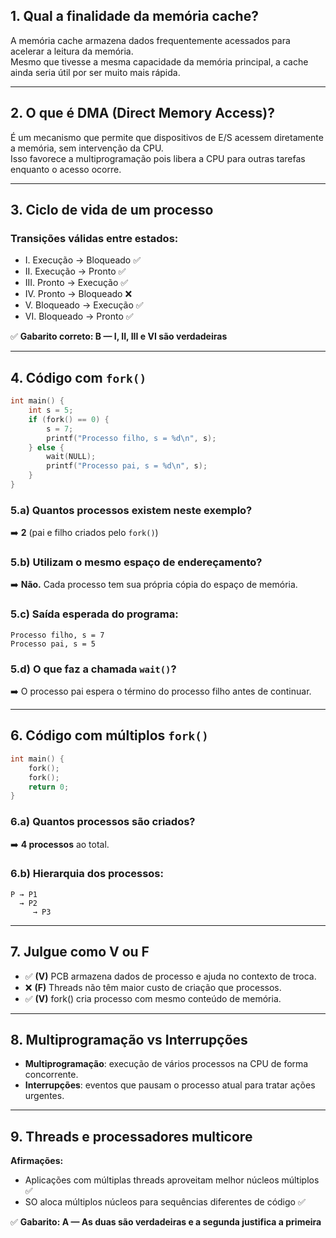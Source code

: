 ## **1. Qual a finalidade da memória cache?**
A memória cache armazena dados frequentemente acessados para acelerar a leitura da memória.  
Mesmo que tivesse a mesma capacidade da memória principal, a cache ainda seria útil por ser muito mais rápida.

---

## **2. O que é DMA (Direct Memory Access)?**
É um mecanismo que permite que dispositivos de E/S acessem diretamente a memória, sem intervenção da CPU.  
Isso favorece a multiprogramação pois libera a CPU para outras tarefas enquanto o acesso ocorre.

---

## **3. Ciclo de vida de um processo**
### Transições válidas entre estados:
- I. Execução → Bloqueado ✅  
- II. Execução → Pronto ✅  
- III. Pronto → Execução ✅  
- IV. Pronto → Bloqueado ❌  
- V. Bloqueado → Execução ✅  
- VI. Bloqueado → Pronto ✅  

✅ **Gabarito correto: B — I, II, III e VI são verdadeiras**

---

## **4. Código com `fork()`**
```c
int main() {
    int s = 5;
    if (fork() == 0) {
        s = 7;
        printf("Processo filho, s = %d\n", s);
    } else {
        wait(NULL);
        printf("Processo pai, s = %d\n", s);
    }
}
```

### **5.a) Quantos processos existem neste exemplo?**  
➡️ **2** (pai e filho criados pelo `fork()`)

### **5.b) Utilizam o mesmo espaço de endereçamento?**  
➡️ **Não.** Cada processo tem sua própria cópia do espaço de memória.

### **5.c) Saída esperada do programa:**  
```
Processo filho, s = 7
Processo pai, s = 5
```

### **5.d) O que faz a chamada `wait()`?**  
➡️ O processo pai espera o término do processo filho antes de continuar.

---

## **6. Código com múltiplos `fork()`**
```c
int main() {
    fork();
    fork();
    return 0;
}
```

### **6.a) Quantos processos são criados?**  
➡️ **4 processos** ao total.

### **6.b) Hierarquia dos processos:**  
```
P → P1
  → P2
     → P3
```

---

## **7. Julgue como V ou F**
- ✅ **(V)** PCB armazena dados de processo e ajuda no contexto de troca.
- ❌ **(F)** Threads não têm maior custo de criação que processos.
- ✅ **(V)** fork() cria processo com mesmo conteúdo de memória.

---

## **8. Multiprogramação vs Interrupções**
- **Multiprogramação**: execução de vários processos na CPU de forma concorrente.  
- **Interrupções**: eventos que pausam o processo atual para tratar ações urgentes.

---

## **9. Threads e processadores multicore**
**Afirmações:**
- Aplicações com múltiplas threads aproveitam melhor núcleos múltiplos ✅  
- SO aloca múltiplos núcleos para sequências diferentes de código ✅  

✅ **Gabarito: A — As duas são verdadeiras e a segunda justifica a primeira**
